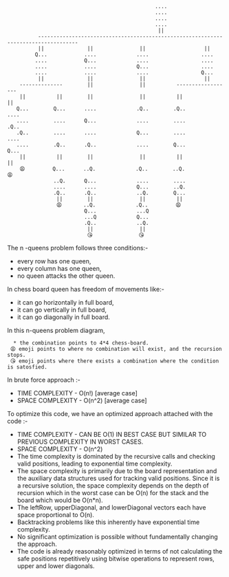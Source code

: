                                                     ....
                                                    ....
                                                    ....
                                                    ....
                                                     ||
              -----------------------------------------------------------------------------------
              ||              ||               ||                   ||
             Q...            ....             ....                 ....
             ....            Q...             ....                 ....
             ....            ....             Q...                 ....
             ....            ....             ....                 Q...
              ||              ||               ||                   ||
        --------------        ||               ||          ------------------
        ||          ||        ||               ||          ||              ||
       Q...        Q...      ....             .Q..        .Q..            ....
       ....        ....      Q...             ....        ....            .Q..
       .Q..        ....      ....             Q...        ....            ....
       ....        .Q..      .Q..             ....        Q...            Q...
        ||          ||        ||               ||          ||              ||
        😩         Q...      ..Q.             .Q..        ..Q.             😩    
                   ..Q.      Q...             ....        ....
                   ....      ....             Q...        ..Q.
                   .Q..      .Q..             ..Q.        Q...
                    ||        ||               ||          ||
                    😩       ..Q.             .Q..         😩
                             Q...             ...Q
                             ...Q             Q...
                             .Q..             ..Q.
                              ||               ||
                              😘               😘

The n -queens problem follows three conditions:- 

* every row has one queen,
* every column has one queen,
* no queen attacks the other queen.

In chess board queen has freedom of movements like:- 

* it can go horizontally in full board,
* it can go vertically in full board,
* it can go diagonally in full board.

In this n-queens problem diagram,

      * the combination points to 4*4 chess-board.
     😩 emoji points to where no combination will exist, and the recursion stops.
     😘 emoji points where there exists a combination where the condition is satosfied.

In brute force approach :-

* TIME COMPLEXITY - O(n!) [average case]
* SPACE COMPLEXITY - O(n^2) [average case]

To optimize this code, we have an optimized approach attached with the code :-

* TIME COMPLEXITY - CAN BE O(1) IN BEST CASE BUT SIMILAR TO PREVIOUS COMPLEXITY IN WORST CASES.
* SPACE COMPLEXITY - O(n^2)
* The time complexity is dominated by the recursive calls and checking valid positions, leading to exponential 
  time complexity. 
* The space complexity is primarily due to the board representation and the auxiliary data structures used for tracking
  valid positions. Since it is a recursive solution, the space complexity depends on the depth of recursion which in 
  the worst case can be O(n) for the stack and the board which would be O(n*n). 
* The leftRow, upperDiagonal, and lowerDiagonal vectors each have space proportional to O(n). 
* Backtracking problems like this inherently have exponential time complexity. 
* No significant optimization is possible without fundamentally changing the approach. 
* The code is already reasonably optimized in terms of not calculating the safe positions repetitively using 
  bitwise operations to represent rows, upper and lower diagonals.